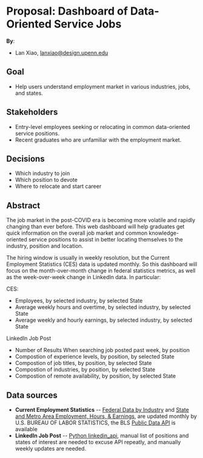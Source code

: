 # Proposal: Dashboard of Data-Oriented Service Jobs


**By**:
* Lan Xiao, lanxiao@design.upenn.edu

## Goal

* Help users understand employment market in various industries, jobs, and states.

## Stakeholders

* Entry-level employees seeking or relocating in common data-oriented service positions.
* Recent graduates who are unfamiliar with the employment market.

## Decisions

* Which industry to join
* Which position to devote
* Where to relocate and start career

## Abstract

The job market in the post-COVID era is becoming more volatile and rapidly changing than ever before. This web dashboard will help graduates get quick information on the overall job market and common knowledge-oriented service positions to assist in better locating themselves to the industry, position and location.

The hiring window is usually in weekly resolution, but the Current Employment Statistics (CES) data is updated monthly. So this dashboard will focus on the month-over-month change in federal statistics metrics, as well as the week-over-week change in LinkedIn data. In particular:

CES:
- Employees, by selected industry, by selected State 
- Average weekly hours and overtime,  by selected industry, by selected State 
- Average weekly and hourly earnings,  by selected industry, by selected State 

LinkedIn Job Post
- Number of Results When searching job posted past week, by position
- Compostion of experience levels, by position, by selected State
- Compostion of job titles, by position, by selected State
- Compostion of industries, by position, by selected State
- Compostion of remote availability, by position, by selected State

## Data sources

- **Current Employment Statistics** -- [Federal Data by Industry](https://www.bls.gov/ces/) and [State and Metro Area Employment, Hours, & Earnings](https://www.bls.gov/sae/), are updated monthly by U.S. BUREAU OF LABOR STATISTICS, the BLS [Public Data API](https://www.bls.gov/developers/home.htm) is available
- **LinkedIn Job Post** -- [Python linkedin_api](https://github.com/tomquirk/linkedin-api), manual list of positions and states of interest are needed to excuse 	API repeatly, and manually weekly updates are needed.


